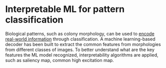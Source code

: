 # Interpretable ML for pattern classification

Biological patterns, such as colony morphology, can be used to [encode real-world information](https://doi.org/10.1016/j.patter.2022.100590) through classification. A machine learning-based decoder has been built to extract the common features from morphologies from different classes of images. To better understand what are the key features the ML model recognized, interpretability algorithms are applied, such as saliency map, common high excitation map.

